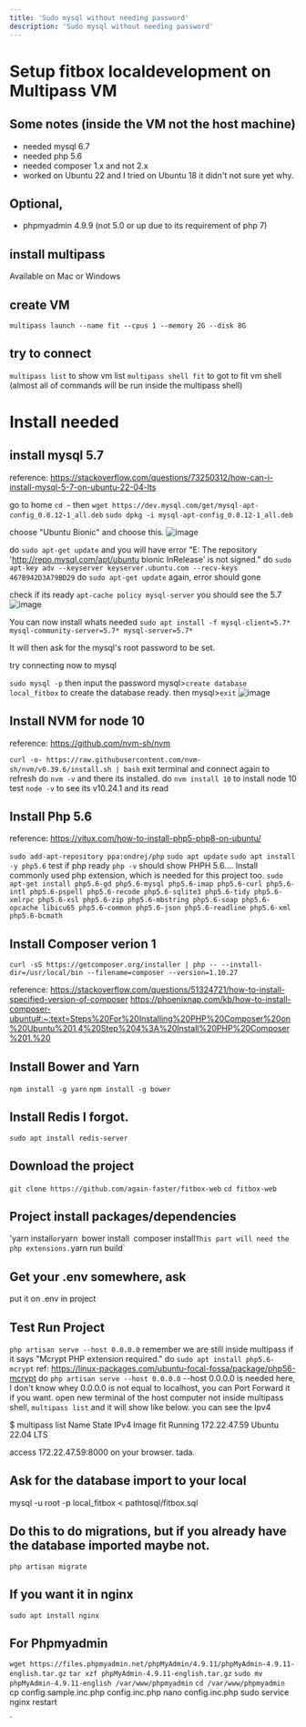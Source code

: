 ```yaml
---
title: 'Sudo mysql without needing password'
description: 'Sudo mysql without needing password'
---
```


# Setup fitbox localdevelopment on Multipass VM

## Some notes (inside the VM not the host machine)
- needed mysql 6.7
- needed php 5.6
- needed composer 1.x and not 2.x
- worked on Ubuntu 22 and I tried on Ubuntu 18 it didn't not sure yet why.

## Optional,
- phpmyadmin 4.9.9 (not 5.0 or up due to its requirement of php 7)


## install multipass
  Available on Mac or Windows

## create VM 
`multipass launch --name fit --cpus 1 --memory 2G --disk 8G`

## try to connect
`multipass list` to show vm list
`multipass shell fit` to got to fit vm shell (almost all of commands will be run inside the multipass shell)

# Install needed

## install mysql 5.7

reference: https://stackoverflow.com/questions/73250312/how-can-i-install-mysql-5-7-on-ubuntu-22-04-lts 

go to home `cd ~` then
`wget https://dev.mysql.com/get/mysql-apt-config_0.8.12-1_all.deb`
`sudo dpkg -i mysql-apt-config_0.8.12-1_all.deb`

choose "Ubuntu Bionic"
and choose this.
![image](https://github.com/jovylle/jovylle.com/assets/73716444/e921c1b3-19a8-466b-b1ff-ad6e14c4e5cc)

do `sudo apt-get update`  and you will have error "E: The repository 'http://repo.mysql.com/apt/ubuntu bionic InRelease' is not signed."
do `sudo apt-key adv --keyserver keyserver.ubuntu.com --recv-keys 467B942D3A79BD29`
do `sudo apt-get update` again, error should gone

check if its ready `apt-cache policy mysql-server` 
you should see the 5.7
![image](https://github.com/jovylle/jovylle.com/assets/73716444/01795839-6a78-47e7-aa4d-1a36b64fd529)

You can now install whats needed `sudo apt install -f mysql-client=5.7* mysql-community-server=5.7* mysql-server=5.7*`

It will then ask for the mysql's root password to be set.

try connecting now to mysql

`sudo mysql -p` then input the password
mysql>`create database local_fitbox` to create the database ready.
then
mysql>`exit`
![image](https://github.com/jovylle/jovylle.com/assets/73716444/cf6e670e-1ff6-4e0a-9db6-e32c59d9a426)



## Install NVM for node 10

reference: https://github.com/nvm-sh/nvm

`curl -o- https://raw.githubusercontent.com/nvm-sh/nvm/v0.39.6/install.sh | bash`
exit terminal and connect again to refresh
do `nvm -v` and there its installed.
do `nvm install 10` to install node 10
test `node -v` to see its v10.24.1 and its read

## Install Php 5.6
reference: https://vitux.com/how-to-install-php5-php8-on-ubuntu/

`sudo add-apt-repository ppa:ondrej/php`
`sudo apt update`
`sudo apt install -y php5.6`
test if php ready `php -v` should show PHPH 5.6....
Install commonly used php extension, which is needed for this project too.
`sudo apt-get install php5.6-gd php5.6-mysql php5.6-imap php5.6-curl php5.6-intl php5.6-pspell php5.6-recode php5.6-sqlite3 php5.6-tidy php5.6-xmlrpc php5.6-xsl php5.6-zip php5.6-mbstring php5.6-soap php5.6-opcache libicu65 php5.6-common php5.6-json php5.6-readline php5.6-xml php5.6-bcmath`

## Install Composer verion 1

`curl -sS https://getcomposer.org/installer | php -- --install-dir=/usr/local/bin --filename=composer --version=1.10.27`

reference: 
https://stackoverflow.com/questions/51324721/how-to-install-specified-version-of-composer
https://phoenixnap.com/kb/how-to-install-composer-ubuntu#:~:text=Steps%20For%20Installing%20PHP%20Composer%20on%20Ubuntu%201,4%20Step%204%3A%20Install%20PHP%20Composer%201.%20


## Install Bower and Yarn
`npm install -g yarn`
`npm install -g bower`

## Install Redis I forgot.
`sudo apt install redis-server`

## Download the project
`git clone https://github.com/again-faster/fitbox-web`
`cd fitbox-web`

## Project install packages/dependencies
'yarn install` or `yarn`
`bower install`
`composer install` This part will need the php extensions.
`yarn run build`

## Get your .env somewhere, ask
put it on .env in project

## Test Run Project
`php artisan serve --host 0.0.0.0` remember we are still inside multipass
if it says "Mcrypt PHP extension required."
do `sudo apt install php5.6-mcrypt`
ref: https://linux-packages.com/ubuntu-focal-fossa/package/php56-mcrypt
do `php artisan serve --host 0.0.0.0` --host 0.0.0.0 is needed here, I don't know whey 0.0.0.0 is not equal to localhost, you can Port Forward it if you want.
open new terminal of the host computer not inside multipass shell,
`multipass list`
and it will show like below. you can see the Ipv4

$ multipass list
Name                    State             IPv4             Image
fit                     Running           172.22.47.59     Ubuntu 22.04 LTS    

access 172.22.47.59:8000 on your browser. tada.


## Ask for the database import to your local
mysql -u root -p local_fitbox < pathtosql/fitbox.sql


## Do this to do migrations, but if you already have the database imported maybe not.
`php artisan migrate`


## If you want it in nginx
`sudo apt install nginx`


## For Phpmyadmin
`wget https://files.phpmyadmin.net/phpMyAdmin/4.9.11/phpMyAdmin-4.9.11-english.tar.gz`
`tar xzf phpMyAdmin-4.9.11-english.tar.gz`
`sudo mv phpMyAdmin-4.9.11-english /var/www/phpmyadmin`
`cd /var/www/phpmyadmin`
cp config.sample.inc.php config.inc.php
nano config.inc.php
sudo service nginx restart


`
<?php
$cfg['blowfish_secret'] = 'justrandom'; // Add a random string here
$cfg['Servers'][1]['auth_type'] = 'cookie';
$cfg['Servers'][1]['host'] = 'localhost'; // Your MySQL/MariaDB host
$cfg['Servers'][1]['user'] = 'root'; // Your MySQL/MariaDB username
$cfg['Servers'][1]['password'] = 'password'; // Your MySQL/MariaDB password
$cfg['Servers'][1]['compress'] = false;
$cfg['Servers'][1]['AllowNoPassword'] = false;
$cfg['UploadDir'] = '';
$cfg['SaveDir'] = '';
`
